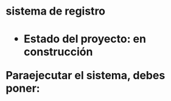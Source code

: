 <h1> sistema de registro <h1>
  
- Estado del proyecto: en construcción

Paraejecutar el sistema, debes poner:

```npm install react´´´ 
